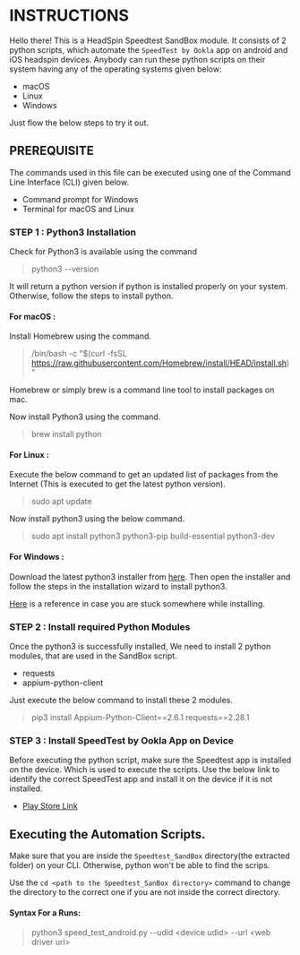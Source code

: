 

# INSTRUCTIONS

Hello there!
This is a HeadSpin Speedtest SandBox module. It consists of 2 python scripts, which automate the `SpeedTest by Ookla` app on android and iOS headspin devices. Anybody can run these python scripts on their system having any of the operating systems given below:

* macOS
* Linux
* Windows 

Just flow the below steps to try it out.


## PREREQUISITE   
The commands used in this file can be executed using one of the Command Line Interface (CLI) given below.

* Command prompt for Windows
* Terminal for macOS and Linux


### STEP 1 : Python3 Installation 
Check for Python3 is available using the command

> python3 --version

It will return a python version if python is installed properly on your system. Otherwise, follow the steps to install python.


####		For macOS :
Install Homebrew using the command.
> /bin/bash -c "$(curl -fsSL https://raw.githubusercontent.com/Homebrew/install/HEAD/install.sh)"

Homebrew or simply brew is a command line tool to install packages on mac.

Now install Python3 using the command.
> brew install python


####     	For Linux :
Execute the below command to get an updated list of packages from the Internet (This is executed to get the latest python version). 
> sudo apt update

Now install python3 using the below command.
> sudo apt install python3 python3-pip build-essential python3-dev

####    	For Windows : 
Download the latest python3 installer from [here](https://www.python.org/downloads/).
Then open the installer and follow the steps in the installation wizard to install python3.

[Here](https://www.digitalocean.com/community/tutorials/install-python-windows-10) is a reference in case you are stuck somewhere while installing.


### STEP 2 : Install required Python Modules 
Once the python3 is successfully installed, We need to install 2 python modules, that are used in the SandBox script.

* requests
* appium-python-client

Just execute the below command to install these 2 modules.
> pip3 install Appium-Python-Client==2.6.1  requests==2.28.1


### STEP 3 : Install SpeedTest by Ookla App on Device
Before executing the python script, make sure the Speedtest app is installed on the device. Which is used to execute the scripts. Use the below link to identify the correct SpeedTest app and install it on the device if it is not installed.

* [Play Store Link](https://play.google.com/store/apps/details?id=org.zwanoo.android.speedtest&hl=en_IN&gl=US)


## Executing the Automation Scripts. 

Make sure that you are inside the `Speedtest_SandBox` directory(the extracted folder) on your CLI. Otherwise, python won't be able to find the scrips.

Use the `cd <path to the Speedtest_SanBox directory>` command to change the directory to the correct one if you are not inside the correct directory.



####        Syntax For a  Runs:
>python3 speed\_test\_android.py --udid \<device udid\>  --url \<web driver url\>


